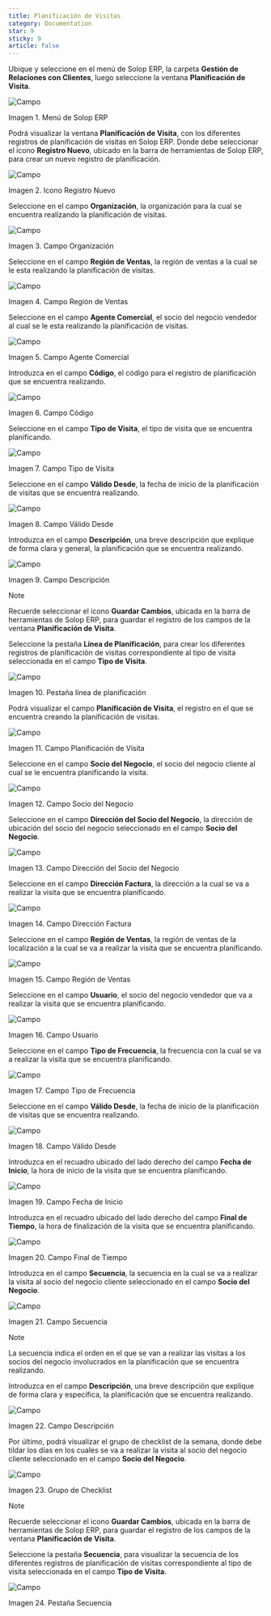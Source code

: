 ```yaml
---
title: Planificación de Visitas
category: Documentation
star: 9
sticky: 9
article: false
---
```


Ubique y seleccione en el menú de Solop ERP, la carpeta **Gestión de Relaciones con Clientes**, luego seleccione la ventana **Planificación de Visita**.

![Campo](/assets/img/docs/customer-management/cum-customer-image1.png)

Imagen 1. Menú de Solop ERP

Podrá visualizar la ventana **Planificación de Visita**, con los diferentes registros de planificación de visitas en Solop ERP. Donde debe seleccionar el icono **Registro Nuevo**, ubicado en la barra de herramientas de Solop ERP, para crear un nuevo registro de planificación.

![Campo](/assets/img/docs/customer-management/cum-customer-image2.png)

Imagen 2. Icono Registro Nuevo

Seleccione en el campo **Organización**, la organización para la cual se encuentra realizando la planificación de visitas.

![Campo](/assets/img/docs/customer-management/cum-customer-image3.png)

Imagen 3. Campo Organización

Seleccione en el campo **Región de Ventas**, la región de ventas a la cual se le esta realizando la planificación de visitas.

![Campo](/assets/img/docs/customer-management/cum-customer-image4.png)

Imagen 4. Campo Región de Ventas

Seleccione en el campo **Agente Comercial**, el socio del negocio vendedor al cual se le esta realizando la planificación de visitas.

![Campo](/assets/img/docs/customer-management/cum-customer-image5.png)

Imagen 5. Campo Agente Comercial

Introduzca en el campo **Código**, el código para el registro de planificación que se encuentra realizando.

![Campo](/assets/img/docs/customer-management/cum-customer-image6.png)

Imagen 6. Campo Código

Seleccione en el campo **Tipo de Visita**, el tipo de visita que se encuentra planificando.

![Campo](/assets/img/docs/customer-management/cum-customer-image7.png)

Imagen 7. Campo Tipo de Visita

Seleccione en el campo **Válido Desde**, la fecha de inicio de la planificación de visitas que se encuentra realizando.

![Campo](/assets/img/docs/customer-management/cum-customer-image8.png)

Imagen 8. Campo Válido Desde

Introduzca en el campo **Descripción**, una breve descripción que explique de forma clara y general, la planificación que se encuentra realizando.

![Campo](/assets/img/docs/customer-management/cum-customer-image9.png)

Imagen 9. Campo Descripción

Note

Recuerde seleccionar el icono **Guardar Cambios**, ubicada en la barra de herramientas de Solop ERP, para guardar el registro de los campos de la ventana **Planificación de Visita**.

Seleccione la pestaña **Línea de Planificación**, para crear los diferentes registros de planificación de visitas correspondiente al tipo de visita seleccionada en el campo **Tipo de Visita**.

![Campo](/assets/img/docs/customer-management/cum-customer-image10.png)

Imagen 10. Pestaña línea de planificación

Podrá visualizar el campo **Planificación de Visita**, el registro en el que se encuentra creando la planificación de visitas.

![Campo](/assets/img/docs/customer-management/cum-customer-image11.png)

Imagen 11. Campo Planificación de Visita

Seleccione en el campo **Socio del Negocio**, el socio del negocio cliente al cual se le encuentra planificando la visita.

![Campo](/assets/img/docs/customer-management/cum-customer-image12.png)

Imagen 12. Campo Socio del Negocio

Seleccione en el campo **Dirección del Socio del Negocio**, la dirección de ubicación del socio del negocio seleccionado en el campo **Socio del Negocio**.

![Campo](/assets/img/docs/customer-management/cum-customer-image13.png)

Imagen 13. Campo Dirección del Socio del Negocio

Seleccione en el campo **Dirección Factura**, la dirección a la cual se va a realizar la visita que se encuentra planificando.

![Campo](/assets/img/docs/customer-management/cum-customer-image14.png)

Imagen 14. Campo Dirección Factura

Seleccione en el campo **Región de Ventas**, la región de ventas de la localización a la cual se va a realizar la visita que se encuentra planificando.

![Campo](/assets/img/docs/customer-management/cum-customer-image15.png)

Imagen 15. Campo Región de Ventas

Seleccione en el campo **Usuario**, el socio del negocio vendedor que va a realizar la visita que se encuentra planificando.

![Campo](/assets/img/docs/customer-management/cum-customer-image16.png)

Imagen 16. Campo Usuario

Seleccione en el campo **Tipo de Frecuencia**, la frecuencia con la cual se va a realizar la visita que se encuentra planificando.

![Campo](/assets/img/docs/customer-management/cum-customer-image17.png)

Imagen 17. Campo Tipo de Frecuencia

Seleccione en el campo **Válido Desde**, la fecha de inicio de la planificación de visitas que se encuentra realizando.

![Campo](/assets/img/docs/customer-management/cum-customer-image18.png)

Imagen 18. Campo Válido Desde

Introduzca en el recuadro ubicado del lado derecho del campo **Fecha de Inicio**, la hora de inicio de la visita que se encuentra planificando.

![Campo](/assets/img/docs/customer-management/cum-customer-image19.png)

Imagen 19. Campo Fecha de Inicio

Introduzca en el recuadro ubicado del lado derecho del campo **Final de Tiempo**, la hora de finalización de la visita que se encuentra planificando.

![Campo](/assets/img/docs/customer-management/cum-customer-image20.png)

Imagen 20. Campo Final de Tiempo

Introduzca en el campo **Secuencia**, la secuencia en la cual se va a realizar la visita al socio del negocio cliente seleccionado en el campo **Socio del Negocio**.

![Campo](/assets/img/docs/customer-management/cum-customer-image21.png)

Imagen 21. Campo Secuencia

Note

La secuencia indica el orden en el que se van a realizar las visitas a los socios del negocio involucrados en la planificación que se encuentra realizando.

Introduzca en el campo **Descripción**, una breve descripción que explique de forma clara y específica, la planificación que se encuentra realizando.

![Campo](/assets/img/docs/customer-management/cum-customer-image22.png)

Imagen 22. Campo Descripción

Por último, podrá visualizar el grupo de checklist de la semana, donde debe tildar los días en los cuales se va a realizar la visita al socio del negocio cliente seleccionado en el campo **Socio del Negocio**.

![Campo](/assets/img/docs/customer-management/cum-customer-image23.png)

Imagen 23. Grupo de Checklist

Note

Recuerde seleccionar el icono **Guardar Cambios**, ubicada en la barra de herramientas de Solop ERP, para guardar el registro de los campos de la ventana **Planificación de Visita**.

Seleccione la pestaña **Secuencia**, para visualizar la secuencia de los diferentes registros de planificación de visitas correspondiente al tipo de visita seleccionada en el campo **Tipo de Visita**.

![Campo](/assets/img/docs/customer-management/cum-customer-image24.png)

Imagen 24. Pestaña Secuencia
